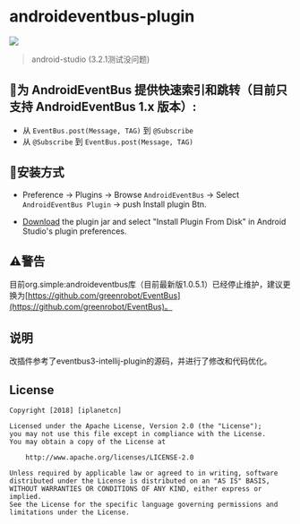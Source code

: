 # androideventbus-plugin
[![](https://travis-ci.org/iplanetcn/androideventbus-plugin.svg?branch=master)](https://travis-ci.org/iplanetcn/androideventbus-plugin)

> android-studio (3.2.1测试没问题)

## 🔨为 AndroidEventBus 提供快速索引和跳转（目前只支持 AndroidEventBus 1.x 版本）:
    
- 从 `EventBus.post(Message, TAG)` 到 `@Subscribe`
- 从 `@Subscribe` 到 `EventBus.post(Message, TAG)`
  
## 🚀安装方式

- Preference -> Plugins -> Browse `AndroidEventBus` -> Select `AndroidEventBus Plugin` -> push Install plugin Btn.

- [Download](https://github.com/iplanetcn/androideventbus-plugin/raw/master/androideventbus-plugin.jar) the plugin jar and select "Install Plugin From Disk" in Android Studio's plugin preferences.

## ⚠️警告
目前org.simple:androideventbus库（目前最新版1.0.5.1）已经停止维护，建议更换为[https://github.com/greenrobot/EventBus](https://github.com/greenrobot/EventBus)。

## 说明
改插件参考了eventbus3-intellij-plugin的源码，并进行了修改和代码优化。

## License
```
Copyright [2018] [iplanetcn]

Licensed under the Apache License, Version 2.0 (the "License");
you may not use this file except in compliance with the License.
You may obtain a copy of the License at

    http://www.apache.org/licenses/LICENSE-2.0

Unless required by applicable law or agreed to in writing, software
distributed under the License is distributed on an "AS IS" BASIS,
WITHOUT WARRANTIES OR CONDITIONS OF ANY KIND, either express or implied.
See the License for the specific language governing permissions and
limitations under the License.
```
